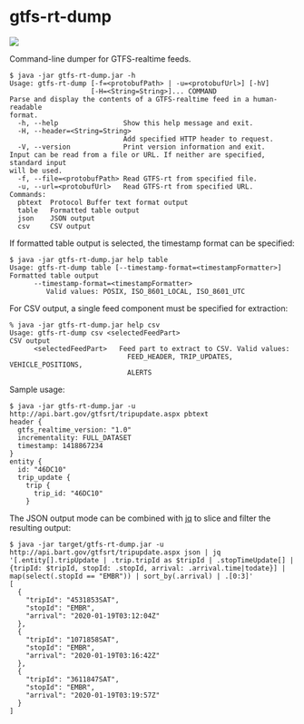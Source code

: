 gtfs-rt-dump
============

[![](https://jitpack.io/v/kurtraschke/gtfs-rt-dump.svg)](https://jitpack.io/#kurtraschke/gtfs-rt-dump)

Command-line dumper for GTFS-realtime feeds.

```
$ java -jar gtfs-rt-dump.jar -h
Usage: gtfs-rt-dump [-f=<protobufPath> | -u=<protobufUrl>] [-hV]
                    [-H=<String=String>]... COMMAND
Parse and display the contents of a GTFS-realtime feed in a human-readable
format.
  -h, --help                Show this help message and exit.
  -H, --header=<String=String>
                            Add specified HTTP header to request.
  -V, --version             Print version information and exit.
Input can be read from a file or URL. If neither are specified, standard input
will be used.
  -f, --file=<protobufPath> Read GTFS-rt from specified file.
  -u, --url=<protobufUrl>   Read GTFS-rt from specified URL.
Commands:
  pbtext  Protocol Buffer text format output
  table   Formatted table output
  json    JSON output
  csv     CSV output
```

If formatted table output is selected, the timestamp format can be specified:

```
$ java -jar gtfs-rt-dump.jar help table
Usage: gtfs-rt-dump table [--timestamp-format=<timestampFormatter>]
Formatted table output
      --timestamp-format=<timestampFormatter>
         Valid values: POSIX, ISO_8601_LOCAL, ISO_8601_UTC
```

For CSV output, a single feed component must be specified for extraction:

```
% java -jar gtfs-rt-dump.jar help csv  
Usage: gtfs-rt-dump csv <selectedFeedPart>
CSV output
      <selectedFeedPart>   Feed part to extract to CSV. Valid values:
                             FEED_HEADER, TRIP_UPDATES, VEHICLE_POSITIONS,
                             ALERTS

```

Sample usage:

```
$ java -jar gtfs-rt-dump.jar -u http://api.bart.gov/gtfsrt/tripupdate.aspx pbtext
header {
  gtfs_realtime_version: "1.0"
  incrementality: FULL_DATASET
  timestamp: 1418867234
}
entity {
  id: "46DC10"
  trip_update {
    trip {
      trip_id: "46DC10"
    }
```

The JSON output mode can be combined with [jq](https://stedolan.github.io/jq/) to slice and filter the resulting output:

```
$ java -jar target/gtfs-rt-dump.jar -u http://api.bart.gov/gtfsrt/tripupdate.aspx json | jq '[.entity[].tripUpdate | .trip.tripId as $tripId | .stopTimeUpdate[] | {tripId: $tripId, stopId: .stopId, arrival: .arrival.time|todate}] | map(select(.stopId == "EMBR")) | sort_by(.arrival) | .[0:3]'
[
  {
    "tripId": "4531853SAT",
    "stopId": "EMBR",
    "arrival": "2020-01-19T03:12:04Z"
  },
  {
    "tripId": "1071858SAT",
    "stopId": "EMBR",
    "arrival": "2020-01-19T03:16:42Z"
  },
  {
    "tripId": "3611847SAT",
    "stopId": "EMBR",
    "arrival": "2020-01-19T03:19:57Z"
  }
]
```